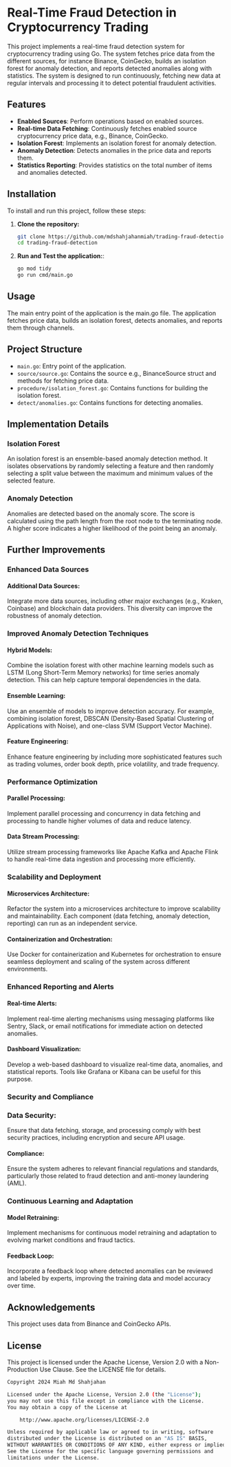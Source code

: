 # Real-Time Fraud Detection in Cryptocurrency Trading

This project implements a real-time fraud detection system for cryptocurrency trading using Go. The system fetches price data from the different sources, for instance Binance, CoinGecko, builds an isolation forest for anomaly detection, and reports detected anomalies along with statistics. The system is designed to run continuously, fetching new data at regular intervals and processing it to detect potential fraudulent activities.

## Features

- **Enabled Sources**: Perform operations based on enabled sources.
- **Real-time Data Fetching**: Continuously fetches enabled source cryptocurrency price data, e.g., Binance, CoinGecko.
- **Isolation Forest**: Implements an isolation forest for anomaly detection.
- **Anomaly Detection**: Detects anomalies in the price data and reports them.
- **Statistics Reporting**: Provides statistics on the total number of items and anomalies detected.

## Installation

To install and run this project, follow these steps:

1. **Clone the repository:**
   ```sh
   git clone https://github.com/mdshahjahanmiah/trading-fraud-detection.git
   cd trading-fraud-detection
      ```

2. **Run and Test the application:**:
   ```sh
   go mod tidy
   go run cmd/main.go
   ```

## Usage
The main entry point of the application is the main.go file. The application fetches price data, builds an isolation forest, detects anomalies, and reports them through channels.

## Project Structure
- `main.go`: Entry point of the application.
- `source/source.go`: Contains the source e.g., BinanceSource struct and methods for fetching price data.
- `procedure/isolation_forest.go`: Contains functions for building the isolation forest.
- `detect/anomalies.go`: Contains functions for detecting anomalies.

## Implementation Details
### Isolation Forest
An isolation forest is an ensemble-based anomaly detection method. It isolates observations by randomly selecting a feature and then randomly selecting a split value between the maximum and minimum values of the selected feature.

### Anomaly Detection
Anomalies are detected based on the anomaly score. The score is calculated using the path length from the root node to the terminating node. A higher score indicates a higher likelihood of the point being an anomaly.

## Further Improvements
### Enhanced Data Sources
#### Additional Data Sources: 
Integrate more data sources, including other major exchanges (e.g., Kraken, Coinbase) and blockchain data providers. This diversity can improve the robustness of anomaly detection.

### Improved Anomaly Detection Techniques
#### Hybrid Models: 
Combine the isolation forest with other machine learning models such as LSTM (Long Short-Term Memory networks) for time series anomaly detection. This can help capture temporal dependencies in the data.

#### Ensemble Learning: 
Use an ensemble of models to improve detection accuracy. For example, combining isolation forest, DBSCAN (Density-Based Spatial Clustering of Applications with Noise), and one-class SVM (Support Vector Machine).

#### Feature Engineering: 
Enhance feature engineering by including more sophisticated features such as trading volumes, order book depth, price volatility, and trade frequency.

### Performance Optimization
#### Parallel Processing: 
Implement parallel processing and concurrency in data fetching and processing to handle higher volumes of data and reduce latency.

#### Data Stream Processing: 
Utilize stream processing frameworks like Apache Kafka and Apache Flink to handle real-time data ingestion and processing more efficiently.

### Scalability and Deployment
#### Microservices Architecture: 
Refactor the system into a microservices architecture to improve scalability and maintainability. Each component (data fetching, anomaly detection, reporting) can run as an independent service.

#### Containerization and Orchestration: 
Use Docker for containerization and Kubernetes for orchestration to ensure seamless deployment and scaling of the system across different environments.

### Enhanced Reporting and Alerts
#### Real-time Alerts: 
Implement real-time alerting mechanisms using messaging platforms like Sentry, Slack, or email notifications for immediate action on detected anomalies.

#### Dashboard Visualization: 
Develop a web-based dashboard to visualize real-time data, anomalies, and statistical reports. Tools like Grafana or Kibana can be useful for this purpose.

### Security and Compliance
### Data Security: 
Ensure that data fetching, storage, and processing comply with best security practices, including encryption and secure API usage.

#### Compliance: 
Ensure the system adheres to relevant financial regulations and standards, particularly those related to fraud detection and anti-money laundering (AML).

### Continuous Learning and Adaptation
#### Model Retraining: 
Implement mechanisms for continuous model retraining and adaptation to evolving market conditions and fraud tactics.

#### Feedback Loop: 
Incorporate a feedback loop where detected anomalies can be reviewed and labeled by experts, improving the training data and model accuracy over time.

## Acknowledgements
This project uses data from Binance and CoinGecko APIs.

## License
This project is licensed under the Apache License, Version 2.0 with a Non-Production Use Clause. See the LICENSE file for details.

   ```sh
Copyright 2024 Miah Md Shahjahan

   Licensed under the Apache License, Version 2.0 (the "License");
   you may not use this file except in compliance with the License.
   You may obtain a copy of the License at

       http://www.apache.org/licenses/LICENSE-2.0

   Unless required by applicable law or agreed to in writing, software
   distributed under the License is distributed on an "AS IS" BASIS,
   WITHOUT WARRANTIES OR CONDITIONS OF ANY KIND, either express or implied.
   See the License for the specific language governing permissions and
   limitations under the License.
   ```



